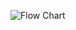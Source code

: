 
![Flow Chart](https://www.google.com/url?sa=i&url=https%3A%2F%2Fwww.researchgate.net%2Ffigure%2FFlow-chart-as-a-logical-expression-of-the-Arduino-program-to-control-the-wiper_fig2_269930627&psig=AOvVaw1HyLmDPVSGMCPe95nGZnvX&ust=1652726208034000&source=images&cd=vfe&ved=0CAwQjRxqFwoTCLC4m6yT4vcCFQAAAAAdAAAAABAD)
